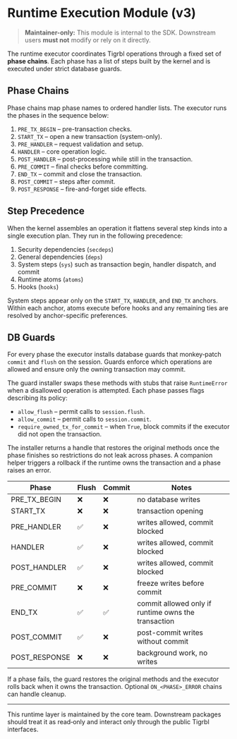 # Runtime Execution Module (v3)

> **Maintainer-only:** This module is internal to the SDK. Downstream users **must not** modify or rely on it directly.

The runtime executor coordinates Tigrbl operations through a fixed set of **phase chains**. Each phase has a list of steps built by the kernel and is executed under strict database guards.

## Phase Chains

Phase chains map phase names to ordered handler lists. The executor runs the phases in the sequence below:

1. `PRE_TX_BEGIN` – pre-transaction checks.
2. `START_TX` – open a new transaction (system-only).
3. `PRE_HANDLER` – request validation and setup.
4. `HANDLER` – core operation logic.
5. `POST_HANDLER` – post-processing while still in the transaction.
6. `PRE_COMMIT` – final checks before committing.
7. `END_TX` – commit and close the transaction.
8. `POST_COMMIT` – steps after commit.
9. `POST_RESPONSE` – fire-and-forget side effects.

## Step Precedence

When the kernel assembles an operation it flattens several step kinds into a
single execution plan. They run in the following precedence:

1. Security dependencies (`secdeps`)
2. General dependencies (`deps`)
3. System steps (`sys`) such as transaction begin, handler dispatch, and commit
4. Runtime atoms (`atoms`)
5. Hooks (`hooks`)

System steps appear only on the `START_TX`, `HANDLER`, and `END_TX` anchors. Within
each anchor, atoms execute before hooks and any remaining ties are resolved by
anchor-specific preferences.

## DB Guards

For every phase the executor installs database guards that monkey‑patch
`commit` and `flush` on the session. Guards enforce which operations are
allowed and ensure only the owning transaction may commit.

The guard installer swaps these methods with stubs that raise
`RuntimeError` when a disallowed operation is attempted. Each phase passes
flags describing its policy:

- `allow_flush` – permit calls to `session.flush`.
- `allow_commit` – permit calls to `session.commit`.
- `require_owned_tx_for_commit` – when `True`, block commits if the
  executor did not open the transaction.

The installer returns a handle that restores the original methods once the
phase finishes so restrictions do not leak across phases. A companion
helper triggers a rollback if the runtime owns the transaction and a phase
raises an error.

| Phase | Flush | Commit | Notes |
|-------|-------|--------|-------|
| PRE_TX_BEGIN | ❌ | ❌ | no database writes |
| START_TX | ❌ | ❌ | transaction opening |
| PRE_HANDLER | ✅ | ❌ | writes allowed, commit blocked |
| HANDLER | ✅ | ❌ | writes allowed, commit blocked |
| POST_HANDLER | ✅ | ❌ | writes allowed, commit blocked |
| PRE_COMMIT | ❌ | ❌ | freeze writes before commit |
| END_TX | ✅ | ✅ | commit allowed only if runtime owns the transaction |
| POST_COMMIT | ✅ | ❌ | post-commit writes without commit |
| POST_RESPONSE | ❌ | ❌ | background work, no writes |

If a phase fails, the guard restores the original methods and the executor rolls back when it owns the transaction. Optional `ON_<PHASE>_ERROR` chains can handle cleanup.

---

This runtime layer is maintained by the core team. Downstream packages should treat it as read‑only and interact only through the public Tigrbl interfaces.

